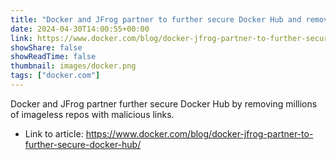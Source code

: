 ```yaml
---
title: "Docker and JFrog partner to further secure Docker Hub and remove millions of imageless repos with malicious links"
date: 2024-04-30T14:00:55+00:00
link: https://www.docker.com/blog/docker-jfrog-partner-to-further-secure-docker-hub/
showShare: false
showReadTime: false
thumbnail: images/docker.png
tags: ["docker.com"]
---
```

Docker and JFrog partner further secure Docker Hub by removing millions of imageless repos with malicious links.

- Link to article: https://www.docker.com/blog/docker-jfrog-partner-to-further-secure-docker-hub/